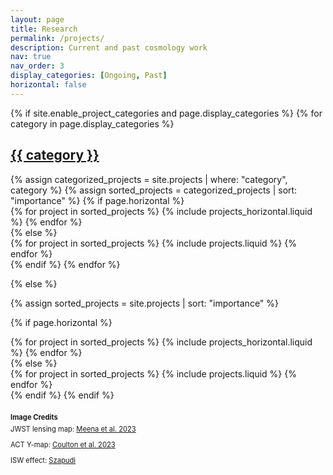 ```yaml
---
layout: page
title: Research
permalink: /projects/
description: Current and past cosmology work
nav: true
nav_order: 3
display_categories: [Ongoing, Past]
horizontal: false
---
```


<!-- pages/projects.md -->
<div class="projects">
{% if site.enable_project_categories and page.display_categories %}
  <!-- Display categorized projects -->
  {% for category in page.display_categories %}
  <a id="{{ category }}" href=".#{{ category }}">
    <h2 class="category">{{ category }}</h2>
  </a>
  {% assign categorized_projects = site.projects | where: "category", category %}
  {% assign sorted_projects = categorized_projects | sort: "importance" %}
  <!-- Generate cards for each project -->
  {% if page.horizontal %}
  <div class="container">
    <div class="row row-cols-1 row-cols-md-2">
    {% for project in sorted_projects %}
      {% include projects_horizontal.liquid %}
    {% endfor %}
    </div>
  </div>
  {% else %}
  <div class="row row-cols-1 row-cols-md-3">
    {% for project in sorted_projects %}
      {% include projects.liquid %}
    {% endfor %}
  </div>
  {% endif %}
  {% endfor %}

{% else %}

<!-- Display projects without categories -->

{% assign sorted_projects = site.projects | sort: "importance" %}

  <!-- Generate cards for each project -->

{% if page.horizontal %}

  <div class="container">
    <div class="row row-cols-1 row-cols-md-2">
    {% for project in sorted_projects %}
      {% include projects_horizontal.liquid %}
    {% endfor %}
    </div>
  </div>
  {% else %}
  <div class="row row-cols-1 row-cols-md-3">
    {% for project in sorted_projects %}
      {% include projects.liquid %}
    {% endfor %}
  </div>
  {% endif %}
{% endif %}
</div>

<!-- Image Credits Section -->
<div class="image-credits" style="margin-top: 20px;">
  <h4 style="font-size: 0.8em; margin-bottom: 5px;">Image Credits</h4>
  <p style="font-size: 0.8em; margin-top: 5px;">JWST lensing map: <a href="https://ui.adsabs.harvard.edu/abs/2023ApJ...944L...6M/abstract">Meena et al. 2023</a></p>
  <p style="font-size: 0.8em; margin-top: 5px;">ACT Y-map: <a href="https://inspirehep.net/literature/2674592">Coulton et al. 2023</a></p>
  <p style="font-size: 0.8em; margin-top: 5px;">ISW effect: <a href="https://briankoberlein.com/blog/stoking-the-fire">Szapudi</a></p>
</div>


